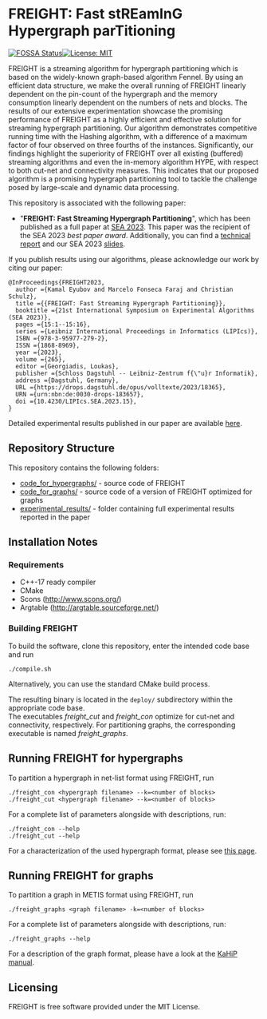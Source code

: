 # FREIGHT: Fast stREamInG Hypergraph parTitioning

[![FOSSA Status](https://app.fossa.com/api/projects/git%2Bgithub.com%2FKaHIP%2FFREIGHT.svg?type=shield)](https://app.fossa.com/projects/git%2Bgithub.com%2FKaHIP%2FFREIGHT?ref=badge_shield)[![License: MIT](https://img.shields.io/badge/License-MIT-yellow.svg)](https://opensource.org/licenses/MIT)


FREIGHT is a streaming algorithm for hypergraph partitioning which is based on the widely-known graph-based algorithm Fennel.
By using an efficient data structure, we make the overall running of FREIGHT linearly dependent on the pin-count of the hypergraph and the memory consumption linearly dependent on the numbers of nets and blocks.
The results of our extensive experimentation showcase the promising performance of FREIGHT as a highly efficient and effective solution for streaming hypergraph partitioning. 
Our algorithm demonstrates competitive running time with the Hashing  algorithm, with a difference of a maximum factor of four observed on three fourths of the instances.
Significantly, our findings highlight the superiority of FREIGHT over all existing (buffered) streaming algorithms and even the in-memory algorithm HYPE, with respect to both cut-net and connectivity measures. 
This indicates that our proposed algorithm is a promising hypergraph partitioning tool to tackle the challenge posed by large-scale and dynamic data processing.


This repository is associated with the following paper:

 - "**FREIGHT: Fast Streaming Hypergraph Partitioning**", which has been published as a full paper at [SEA 2023](https://drops.dagstuhl.de/opus/volltexte/2023/18365). 
This paper was the recipient of the SEA 2023 *best paper award*.
Additionally, you can find a [technical report]( https://arxiv.org/pdf/2302.06259.pdf) and our SEA 2023 [slides](misc/talk_SEA_2023.pdf).

If you publish results using our algorithms, please acknowledge our work by citing our paper:

```
@InProceedings{FREIGHT2023,
  author ={Kamal Eyubov and Marcelo Fonseca Faraj and Christian Schulz},
  title ={{FREIGHT: Fast Streaming Hypergraph Partitioning}},
  booktitle ={21st International Symposium on Experimental Algorithms (SEA 2023)},
  pages ={15:1--15:16},
  series ={Leibniz International Proceedings in Informatics (LIPIcs)},
  ISBN ={978-3-95977-279-2},
  ISSN ={1868-8969},
  year ={2023},
  volume ={265},
  editor ={Georgiadis, Loukas},
  publisher ={Schloss Dagstuhl -- Leibniz-Zentrum f{\"u}r Informatik},
  address ={Dagstuhl, Germany},
  URL ={https://drops.dagstuhl.de/opus/volltexte/2023/18365},
  URN ={urn:nbn:de:0030-drops-183657},
  doi ={10.4230/LIPIcs.SEA.2023.15},
}
```

Detailed experimental results published in our paper are available [here](experimental_results/).


Repository Structure
-----------

This repository contains the following folders:

 - [code_for_hypergraphs/](code_for_hypergraphs/) - source code of FREIGHT
 - [code_for_graphs/](code_for_graphs/) - source code of a version of FREIGHT optimized for graphs
 - [experimental_results/](experimental_results/) - folder containing full experimental results reported in the paper


## Installation Notes

### Requirements

* C++-17 ready compiler 
* CMake 
* Scons (http://www.scons.org/)
* Argtable (http://argtable.sourceforge.net/)

### Building FREIGHT

To build the software, clone this repository, enter the intended code base and run
```shell
./compile.sh
```

Alternatively, you can use the standard CMake build process.

The resulting binary is located in the `deploy/` subdirectory within the appropriate code base.       
The executables *freight_cut* and *freight_con* optimize for cut-net and connectivity, respectively. 
For partitioning graphs, the corresponding executable is named *freight_graphs*.

## Running FREIGHT for hypergraphs

To partition a hypergraph in net-list format using FREIGHT, run

```shell
./freight_con <hypergraph filename> --k=<number of blocks> 
./freight_cut <hypergraph filename> --k=<number of blocks> 
```

For a complete list of parameters alongside with descriptions, run:

```shell
./freight_con --help
./freight_cut --help
```

For a characterization of the used hypergraph format, please see [this page](code_for_hypergraphs/examples/README.md).

## Running FREIGHT for graphs

To partition a graph in METIS format using FREIGHT, run

```shell
./freight_graphs <graph filename> -k=<number of blocks> 
```

For a complete list of parameters alongside with descriptions, run:

```shell
./freight_graphs --help
```

For a description of the graph format, please have a look at the [KaHiP manual](https://github.com/KaHIP/KaHIP/raw/master/manual/kahip.pdf).

## Licensing

FREIGHT is free software provided under the MIT License.


